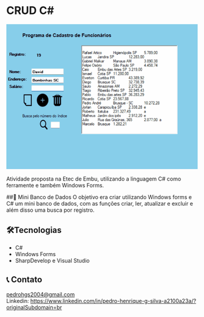 # CRUD C#

![preview](./imagemgif.gif)

Atividade proposta na Etec de Embu, utilizando a linguagem C# como ferramente e também Windows Forms.

##📃 Mini Banco de Dados
O objetivo era criar utilizando Windows forms e C# um mini banco de dados, com as funções criar, ler, atualizar e excluir e além disso uma busca por registro.


## 🛠️Tecnologias

* C#
* Windows Forms
* SharpDevelop e Visual Studio

## 📞 Contato

pedrohgs2004@gmail.com <br>
Linkedin: https://www.linkedin.com/in/pedro-henrique-g-silva-a2100a23a/?originalSubdomain=br
